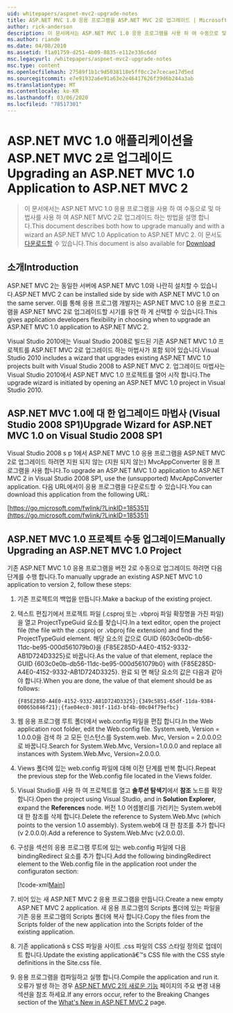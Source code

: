 ```yaml
---
uid: whitepapers/aspnet-mvc2-upgrade-notes
title: ASP.NET MVC 1.0 응용 프로그램을 ASP.NET MVC 2로 업그레이드 | Microsoft Docs
author: rick-anderson
description: 이 문서에서는 ASP.NET MVC 1.0 응용 프로그램을 사용 하 여 수동으로 및 마법사를 사용 하 여 ASP.NET MVC 2로 업그레이드 하는 방법을 설명 합니다. 이 문서는 d ...에도 제공 됩니다.
ms.author: riande
ms.date: 04/08/2010
ms.assetid: f1a01759-d251-4b09-8835-e112e336c6dd
msc.legacyurl: /whitepapers/aspnet-mvc2-upgrade-notes
msc.type: content
ms.openlocfilehash: 27589f1b1c9d5038118e5ff0cc2e7cecae17d5ed
ms.sourcegitcommit: e7e91932a6e91a63e2e46417626f39d6b244a3ab
ms.translationtype: MT
ms.contentlocale: ko-KR
ms.lasthandoff: 03/06/2020
ms.locfileid: "78517301"
---
```

# <a name="upgrading-an-aspnet-mvc-10-application-to-aspnet-mvc-2"></a><span data-ttu-id="52ad9-104">ASP.NET MVC 1.0 애플리케이션을 ASP.NET MVC 2로 업그레이드</span><span class="sxs-lookup"><span data-stu-id="52ad9-104">Upgrading an ASP.NET MVC 1.0 Application to ASP.NET MVC 2</span></span>

> <span data-ttu-id="52ad9-105">이 문서에서는 ASP.NET MVC 1.0 응용 프로그램을 사용 하 여 수동으로 및 마법사를 사용 하 여 ASP.NET MVC 2로 업그레이드 하는 방법을 설명 합니다.</span><span class="sxs-lookup"><span data-stu-id="52ad9-105">This document describes both how to upgrade manually and with a wizard an ASP.NET MVC 1.0 Application to ASP.NET MVC 2.</span></span> <span data-ttu-id="52ad9-106">이 문서도 [다운로드할](https://download.microsoft.com/download/F/1/6/F16F9AF9-8EF4-4845-BC97-639791D5699C/MVC2-Upgrade-Notes.pdf) 수 있습니다.</span><span class="sxs-lookup"><span data-stu-id="52ad9-106">This document is also available for [Download](https://download.microsoft.com/download/F/1/6/F16F9AF9-8EF4-4845-BC97-639791D5699C/MVC2-Upgrade-Notes.pdf)</span></span>

## <a name="introduction"></a><span data-ttu-id="52ad9-107">소개</span><span class="sxs-lookup"><span data-stu-id="52ad9-107">Introduction</span></span>

<span data-ttu-id="52ad9-108">ASP.NET MVC 2는 동일한 서버에 ASP.NET MVC 1.0와 나란히 설치할 수 있습니다.</span><span class="sxs-lookup"><span data-stu-id="52ad9-108">ASP.NET MVC 2 can be installed side by side with ASP.NET MVC 1.0 on the same server.</span></span> <span data-ttu-id="52ad9-109">이를 통해 응용 프로그램 개발자는 ASP.NET MVC 1.0 응용 프로그램을 ASP.NET MVC 2로 업그레이드할 시기를 유연 하 게 선택할 수 있습니다.</span><span class="sxs-lookup"><span data-stu-id="52ad9-109">This gives application developers flexibility in choosing when to upgrade an ASP.NET MVC 1.0 application to ASP.NET MVC 2.</span></span>

<span data-ttu-id="52ad9-110">Visual Studio 2010에는 Visual Studio 2008로 빌드된 기존 ASP.NET MVC 1.0 프로젝트를 ASP.NET MVC 2로 업그레이드 하는 마법사가 포함 되어 있습니다.</span><span class="sxs-lookup"><span data-stu-id="52ad9-110">Visual Studio 2010 includes a wizard that upgrades existing ASP.NET MVC 1.0 projects built with Visual Studio 2008 to ASP.NET MVC 2.</span></span> <span data-ttu-id="52ad9-111">업그레이드 마법사는 Visual Studio 2010에서 ASP.NET MVC 1.0 프로젝트를 열어 시작 합니다.</span><span class="sxs-lookup"><span data-stu-id="52ad9-111">The upgrade wizard is initiated by opening an ASP.NET MVC 1.0 project in Visual Studio 2010.</span></span>

## <a name="upgrade-wizard-for-aspnet-mvc-10-on-visual-studio-2008-sp1"></a><span data-ttu-id="52ad9-112">ASP.NET MVC 1.0에 대 한 업그레이드 마법사 (Visual Studio 2008 SP1)</span><span class="sxs-lookup"><span data-stu-id="52ad9-112">Upgrade Wizard for ASP.NET MVC 1.0 on Visual Studio 2008 SP1</span></span>

<span data-ttu-id="52ad9-113">Visual Studio 2008 s p 1에서 ASP.NET MVC 1.0 응용 프로그램을 ASP.NET MVC 2로 업그레이드 하려면 지원 되지 않는 (지원 되지 않는) MvcAppConverter 응용 프로그램을 사용 합니다.</span><span class="sxs-lookup"><span data-stu-id="52ad9-113">To upgrade an ASP.NET MVC 1.0 application to ASP.NET MVC 2 in Visual Studio 2008 SP1, use the (unsupported) MvcAppConverter application.</span></span> <span data-ttu-id="52ad9-114">다음 URL에서이 응용 프로그램을 다운로드할 수 있습니다.</span><span class="sxs-lookup"><span data-stu-id="52ad9-114">You can download this application from the following URL:</span></span>

[https://go.microsoft.com/fwlink/?LinkID=185351](https://go.microsoft.com/fwlink/?LinkID=185351)

## <a name="manually-upgrading-an-aspnet-mvc-10-project"></a><span data-ttu-id="52ad9-115">ASP.NET MVC 1.0 프로젝트 수동 업그레이드</span><span class="sxs-lookup"><span data-stu-id="52ad9-115">Manually Upgrading an ASP.NET MVC 1.0 Project</span></span>

<span data-ttu-id="52ad9-116">기존 ASP.NET MVC 1.0 응용 프로그램을 버전 2로 수동으로 업그레이드 하려면 다음 단계를 수행 합니다.</span><span class="sxs-lookup"><span data-stu-id="52ad9-116">To manually upgrade an existing ASP.NET MVC 1.0 application to version 2, follow these steps:</span></span>

1. <span data-ttu-id="52ad9-117">기존 프로젝트의 백업을 만듭니다.</span><span class="sxs-lookup"><span data-stu-id="52ad9-117">Make a backup of the existing project.</span></span>
2. <span data-ttu-id="52ad9-118">텍스트 편집기에서 프로젝트 파일 (.csproj 또는 .vbproj 파일 확장명을 가진 파일)을 열고 ProjectTypeGuid 요소를 찾습니다.</span><span class="sxs-lookup"><span data-stu-id="52ad9-118">In a text editor, open the project file (the file with the .csproj or .vbproj file extension) and find the ProjectTypeGuid element.</span></span> <span data-ttu-id="52ad9-119">해당 요소의 값으로 GUID {603c0e0b-db56-11dc-be95-000d561079b0}을 {F85E285D-A4E0-4152-9332-AB1D724D3325}로 바꿉니다.</span><span class="sxs-lookup"><span data-stu-id="52ad9-119">As the value of that element, replace the GUID {603c0e0b-db56-11dc-be95-000d561079b0} with {F85E285D-A4E0-4152-9332-AB1D724D3325}.</span></span> <span data-ttu-id="52ad9-120">완료 되 면 해당 요소의 값은 다음과 같아야 합니다.</span><span class="sxs-lookup"><span data-stu-id="52ad9-120">When you are done, the value of that element should be as follows:</span></span> 

    `{F85E285D-A4E0-4152-9332-AB1D724D3325};{349c5851-65df-11da-9384-00065b846f21};{fae04ec0-301f-11d3-bf4b-00c04f79efbc}`
3. <span data-ttu-id="52ad9-121">웹 응용 프로그램 루트 폴더에서 web.config 파일을 편집 합니다.</span><span class="sxs-lookup"><span data-stu-id="52ad9-121">In the Web application root folder, edit the Web.config file.</span></span> <span data-ttu-id="52ad9-122">System.web, Version = 1.0.0.0을 검색 하 고 모든 인스턴스를 System.web. Mvc, Version = 2.0.0.0으로 바꿉니다.</span><span class="sxs-lookup"><span data-stu-id="52ad9-122">Search for System.Web.Mvc, Version=1.0.0.0 and replace all instances with System.Web.Mvc, Version=2.0.0.0.</span></span>
4. <span data-ttu-id="52ad9-123">Views 폴더에 있는 web.config 파일에 대해 이전 단계를 반복 합니다.</span><span class="sxs-lookup"><span data-stu-id="52ad9-123">Repeat the previous step for the Web.config file located in the Views folder.</span></span>
5. <span data-ttu-id="52ad9-124">Visual Studio를 사용 하 여 프로젝트를 열고 **솔루션 탐색기**에서 **참조** 노드를 확장 합니다.</span><span class="sxs-lookup"><span data-stu-id="52ad9-124">Open the project using Visual Studio, and in **Solution Explorer**, expand the **References** node.</span></span> <span data-ttu-id="52ad9-125">버전 1.0 어셈블리를 가리키는 System.web에 대 한 참조를 삭제 합니다.</span><span class="sxs-lookup"><span data-stu-id="52ad9-125">Delete the reference to System.Web.Mvc (which points to the version 1.0 assembly).</span></span> <span data-ttu-id="52ad9-126">System.web에 대 한 참조를 추가 합니다 (v 2.0.0.0).</span><span class="sxs-lookup"><span data-stu-id="52ad9-126">Add a reference to System.Web.Mvc (v2.0.0.0).</span></span>
6. <span data-ttu-id="52ad9-127">구성을 섹션의 응용 프로그램 루트에 있는 web.config 파일에 다음 bindingRedirect 요소를 추가 합니다.</span><span class="sxs-lookup"><span data-stu-id="52ad9-127">Add the following bindingRedirect element to the Web.config file in the application root under the configuraton section:</span></span>   

    [!code-xml[Main](aspnet-mvc2-upgrade-notes/samples/sample1.xml)]
7. <span data-ttu-id="52ad9-128">비어 있는 새 ASP.NET MVC 2 응용 프로그램을 만듭니다.</span><span class="sxs-lookup"><span data-stu-id="52ad9-128">Create a new empty ASP.NET MVC 2 application.</span></span> <span data-ttu-id="52ad9-129">새 응용 프로그램의 Scripts 폴더에 있는 파일을 기존 응용 프로그램의 Scripts 폴더에 복사 합니다.</span><span class="sxs-lookup"><span data-stu-id="52ad9-129">Copy the files from the Scripts folder of the new application into the Scripts folder of the existing application.</span></span>
8. <span data-ttu-id="52ad9-130">기존 applicationâ s CSS 파일을 사이트 .css 파일의 CSS 스타일 정의로 업데이트 합니다.</span><span class="sxs-lookup"><span data-stu-id="52ad9-130">Update the existing applicationâ€™s CSS file with the CSS style definitions in the Site.css file.</span></span>
9. <span data-ttu-id="52ad9-131">응용 프로그램을 컴파일하고 실행 합니다.</span><span class="sxs-lookup"><span data-stu-id="52ad9-131">Compile the application and run it.</span></span> <span data-ttu-id="52ad9-132">오류가 발생 하는 경우 [ASP.NET MVC 2의 새로운 기능](https://go.microsoft.com/fwlink/?LinkID=185038) 페이지의 주요 변경 내용 섹션을 참조 하세요.</span><span class="sxs-lookup"><span data-stu-id="52ad9-132">If any errors occur, refer to the Breaking Changes section of the [What's New in ASP.NET MVC 2](https://go.microsoft.com/fwlink/?LinkID=185038) page.</span></span>
